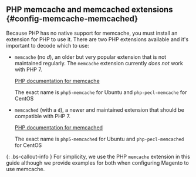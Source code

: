 ## PHP memcache and memcached extensions   {#config-memcache-memcached}

Because PHP has no native support for memcache, you must install an extension for PHP to use it. There are two PHP extensions available and it's important to decode which to use:

*  `memcache` (no *d*), an older but very popular extension that is not maintained regularly. The `memcache` extension currently *does not* work with PHP 7.

   [PHP documentation for memcache](http://php.net/manual/en/book.memcache.php)

   The exact name is `php5-memcache` for Ubuntu and `php-pecl-memcache` for CentOS

*  `memcached` (with a `d`), a newer and maintained extension that should be compatible with PHP 7.

   [PHP documentation for memcached](http://php.net/memcached)

   The exact name is `php5-memcached` for Ubuntu and `php-pecl-memcached` for CentOS

{: .bs-callout-info }
For simplicity, we use the PHP `memcache` extension in this guide although we provide examples for both when configuring Magento to use memcache.
